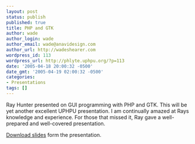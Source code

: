 ```yaml
---
layout: post
status: publish
published: true
title: PHP and GTK
author: wade
author_login: wade
author_email: wade@anavidesign.com
author_url: http://wadeshearer.com
wordpress_id: 113
wordpress_url: http://phlyte.uphpu.org/?p=113
date: '2005-04-18 20:00:32 -0500'
date_gmt: '2005-04-19 02:00:32 -0500'
categories:
- Presentations
tags: []
---
```

<p>Ray Hunter presented on GUI programming with PHP and GTK. This will be yet another excellent UPHPU presentation. I am continually amazed at Rays knowledge and experience. For those that missed it, Ray gave a well-prepared and well-covered presentation.</p>
<p><a href="/presentations/2005-04-19_php_gtk/php-gtk.tar.bz2">Download slides</a> form the presentation.</p>
